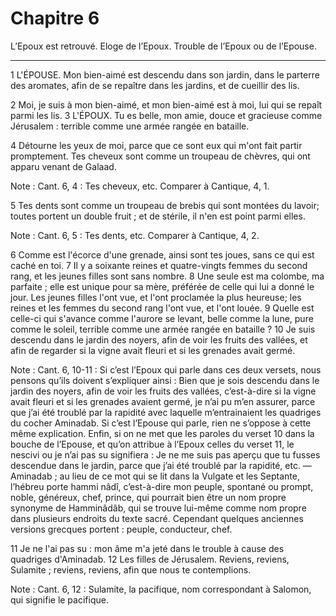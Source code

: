 # Chapitre 6

L’Epoux est retrouvé.
Eloge de l’Epoux.
Trouble de l’Epoux ou de l’Epouse.

***

1 L'ÉPOUSE. Mon bien-aimé est descendu dans son jardin, dans le parterre des aromates, afin de se repaître dans les jardins, et de cueillir des lis.


2 Moi, je suis à mon bien-aimé, et mon bien-aimé est à moi, lui qui se repaît parmi les lis. 3 L'ÉPOUX. Tu es belle, mon amie, douce et gracieuse comme Jérusalem : terrible comme une armée rangée en bataille.


4 Détourne les yeux de moi, parce que ce sont eux qui m'ont fait partir promptement. Tes cheveux sont comme un troupeau de chèvres, qui ont apparu venant de Galaad.

<span class="bible-note">Note : </span> Cant. 6, 4 : Tes cheveux, etc. Comparer à Cantique, 4, 1.

5 Tes dents sont comme un troupeau de brebis qui sont montées du lavoir; toutes portent un double fruit ; et de stérile, il n'en est point parmi elles.

<span class="bible-note">Note : </span> Cant. 6, 5 : Tes dents, etc. Comparer à Cantique, 4, 2.

6 Comme est l'écorce d'une grenade, ainsi sont tes joues, sans ce qui est caché en toi. 7 Il y a soixante reines et quatre-vingts femmes du second rang, et les jeunes filles sont sans nombre. 8 Une seule est ma colombe, ma parfaite ; elle est unique pour sa mère, préférée de celle qui lui a donné le jour. Les jeunes filles l'ont vue, et l'ont proclamée la plus heureuse; les reines et les femmes du second rang l'ont vue, et l'ont louée. 9 Quelle est celle-ci qui s'avance comme l'aurore se levant, belle comme la lune, pure comme le soleil, terrible comme une armée rangée en bataille ? 10 Je suis descendu dans le jardin des noyers, afin de voir les fruits des vallées, et afin de regarder si la vigne avait fleuri et si les grenades avait germé.

<span class="bible-note">Note : </span> Cant. 6, 10-11 : Si c’est l’Epoux qui parle dans ces deux versets, nous pensons qu’ils doivent s’expliquer ainsi : Bien que je sois descendu dans le jardin des noyers, afin de voir les fruits des vallées, c’est-à-dire si la vigne avait fleuri et si les grenades avaient germé, je n’ai pu m’en assurer, parce que j’ai été troublé par la rapidité avec laquelle m’entrainaient les quadriges du cocher Aminadab. Si c’est l’Epouse qui parle, rien ne s’oppose à cette même explication. Enfin, si on ne met que les paroles du verset 10 dans la bouche de l’Epouse, et qu’on attribue à l’Epoux celles du verset 11, le nescivi ou je n’ai pas su signifiera : Je ne me suis pas aperçu que tu fusses descendue dans le jardin, parce que j’ai été troublé par la rapidité, etc. ― Aminadab ; au lieu de ce mot qui se lit dans la Vulgate et les Septante, l’hébreu porte hammi nâdî, c’est-à-dire mon peuple, spontané ou prompt, noble, généreux, chef, prince, qui pourrait bien être un nom propre synonyme de Hamminâdâb, qui se trouve
lui-même comme nom propre dans plusieurs endroits du texte sacré. Cependant quelques anciennes versions grecques portent : peuple, conducteur, chef.

11 Je ne l'ai pas su : mon âme m'a jeté dans le trouble à cause des quadriges d'Aminadab. 12 Les filles de Jérusalem. Reviens, reviens, Sulamite ; reviens, reviens, afin que nous te contemplions.

<span class="bible-note">Note : </span> Cant. 6, 12 : Sulamite, la pacifique, nom correspondant à Salomon, qui signifie le pacifique.


